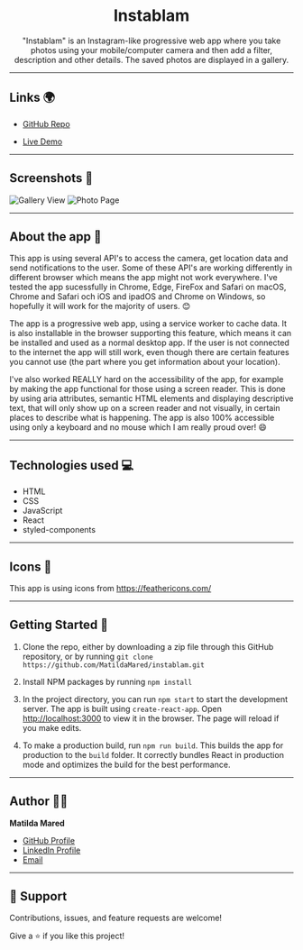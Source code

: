 <h1 align="center">Instablam</h1>

<p align="center">"Instablam" is an Instagram-like progressive web app where you take photos using your mobile/computer camera and then add a filter, description and other details. The saved photos are displayed in a gallery.</p>

---

## Links 🌍

- [GitHub Repo](https://github.com/MatildaMared/instablam "Instablam Repo")

- [Live Demo](https://matildamared-instablam.netlify.app "Live View")

---

## Screenshots 📸

![Gallery View](https://user-images.githubusercontent.com/43721548/143270442-da1a4d0a-35a2-4b14-a93e-9079ace94eeb.PNG)
![Photo Page](https://user-images.githubusercontent.com/43721548/143270541-56a539cf-8e99-4560-97ee-7ce1be3cf97b.PNG)

---

## About the app 📝

This app is using several API's to access the camera, get location data and send notifications to the user. Some of these API's are working differently in different browser which means the app might not work everywhere. I've tested the app sucessfully in Chrome, Edge, FireFox and Safari on macOS, Chrome and Safari och iOS and ipadOS and Chrome on Windows, so hopefully it will work for the majority of users. 😊

The app is a progressive web app, using a service worker to cache data. It is also installable in the browser supporting this feature, which means it can be installed and used as a normal desktop app. If the user is not connected to the internet the app will still work, even though there are certain features you cannot use (the part where you get information about your location).

I've also worked REALLY hard on the accessibility of the app, for example by making the app functional for those using a screen reader. This is done by using aria attributes, semantic HTML elements and displaying descriptive text, that will only show up on a screen reader and not visually, in certain places to describe what is happening. The app is also 100% accessible using only a keyboard and no mouse which I am really proud over! 😄

---

## Technologies used 💻

- HTML
- CSS
- JavaScript
- React
- styled-components

---

## Icons 🎨

This app is using icons from https://feathericons.com/

---

## Getting Started 🛫

1. Clone the repo, either by downloading a zip file through this GitHub repository, or by running `git clone https://github.com/MatildaMared/instablam.git`

2. Install NPM packages by running `npm install`

3. In the project directory, you can run `npm start` to start the development server. The app is built using `create-react-app`. Open [http://localhost:3000](http://localhost:3000) to view it in the browser. The page will reload if you make edits.

4. To make a production build, run `npm run build`. This builds the app for production to the `build` folder. It correctly bundles React in production mode and optimizes the build for the best performance.

---

## Author 👩‍💻

**Matilda Mared**

- [GitHub Profile](https://github.com/MatildaMared "MatildaMared")
- [LinkedIn Profile](https://www.linkedin.com/in/matilda-mared "MatildaMared")
- [Email](mailto:matildamared@live.se?subject=Hi "Hi!")

---

## 🤝 Support

Contributions, issues, and feature requests are welcome!

Give a ⭐️ if you like this project!
